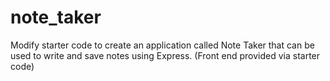 # note_taker
Modify starter code to create an application called Note Taker that can be used to write and save notes using Express. (Front end provided via starter code)
